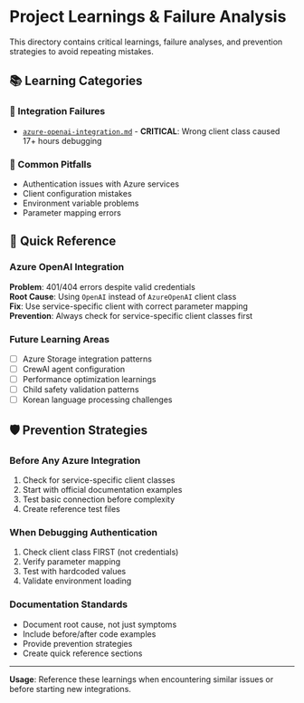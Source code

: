 # Project Learnings & Failure Analysis

This directory contains critical learnings, failure analyses, and prevention strategies to avoid repeating mistakes.

## 📚 **Learning Categories**

### **🔧 Integration Failures**
- [`azure-openai-integration.md`](./azure-openai-integration.md) - **CRITICAL**: Wrong client class caused 17+ hours debugging

### **🚨 Common Pitfalls**
- Authentication issues with Azure services
- Client configuration mistakes
- Environment variable problems
- Parameter mapping errors

## 🎯 **Quick Reference**

### **Azure OpenAI Integration**
**Problem**: 401/404 errors despite valid credentials  
**Root Cause**: Using `OpenAI` instead of `AzureOpenAI` client class  
**Fix**: Use service-specific client with correct parameter mapping  
**Prevention**: Always check for service-specific client classes first  

### **Future Learning Areas**
- [ ] Azure Storage integration patterns
- [ ] CrewAI agent configuration
- [ ] Performance optimization learnings
- [ ] Child safety validation patterns
- [ ] Korean language processing challenges

## 🛡️ **Prevention Strategies**

### **Before Any Azure Integration**
1. Check for service-specific client classes
2. Start with official documentation examples
3. Test basic connection before complexity
4. Create reference test files

### **When Debugging Authentication**
1. Check client class FIRST (not credentials)
2. Verify parameter mapping
3. Test with hardcoded values
4. Validate environment loading

### **Documentation Standards**
- Document root cause, not just symptoms
- Include before/after code examples
- Provide prevention strategies
- Create quick reference sections

---

**Usage**: Reference these learnings when encountering similar issues or before starting new integrations.
